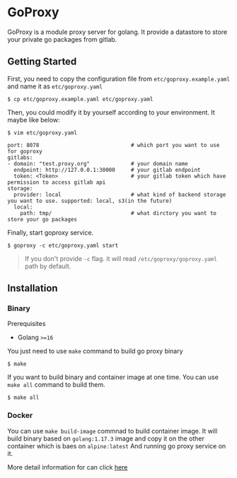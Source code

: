 # GoProxy
GoProxy is a module proxy server for golang.
It provide a datastore to store your private go packages from gitlab.

## Getting Started

First, you need to copy the configuration file from `etc/goproxy.example.yaml` and name it as `etc/goproxy.yaml`

```
$ cp etc/goproxy.example.yaml etc/goproxy.yaml
```

Then, you could modify it by yourself according to your environment.
It maybe like below:

```
$ vim etc/goproxy.yaml

port: 8078                             # which port you want to use for goproxy
gitlabs:
- domain: "test.proxy.org"             # your domain name
  endpoint: http://127.0.0.1:30000     # your gitlab endpoint
  token: <Token>                       # your gitlab token which have permission to access gitlab api
storage:
  provider: local                      # what kind of backend storage you want to use. supported: local, s3(in the future)
  local:
    path: tmp/                         # what dirctory you want to store your go packages
```

Finally, start goproxy service. 

```
$ goproxy -c etc/goproxy.yaml start
```

> If you don't provide `-c` flag. it will read `/etc/goproxy/goproxy.yaml` path by default.

## Installation

### Binary

Prerequisites

* Golang `>=16`

You just need to use `make` command to build go proxy binary

```
$ make
```

If you want to build binary and container image at one time.
You can use `make all` command to build them.

```
$ make all
```

### Docker

You can use `make build-image` commnad to build container image.
It will build binary based on `golang:1.17.3` image and copy it on the other container which is baes on `alpine:latest`
And running go proxy service on it.

More detail information for can click [here](https://github.com/Ci-Jie/goproxy/blob/master/Dockerfile)